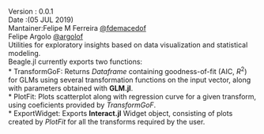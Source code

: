 Version : 0.0.1   
Date :(05 JUL 2019)   
Mantainer:Felipe M Ferreira [@fdemacedof](https://github.com/fdemacedof)   
	  Felipe Argolo [@argolof](https://github.com/fargolo)  
Utilities for exploratory insights based on data visualization and statistical modeling.  
Beagle.jl currently exports two functions:  
	*  TransformGoF: Returns *Dataframe* containing goodness-of-fit (AIC, $R^{2}$) for GLMs using several transformation functions on the input vector, along with parameters obtained with **GLM.jl**.    
	*  PlotFit: Plots scatterplot along with regression curve for a given transform, using coeficients provided by *TransformGoF*.    
	*  ExportWidget: Exports **Interact.jl** Widget object, consisting of plots created by *PlotFit* for all the transforms required by the user.  
